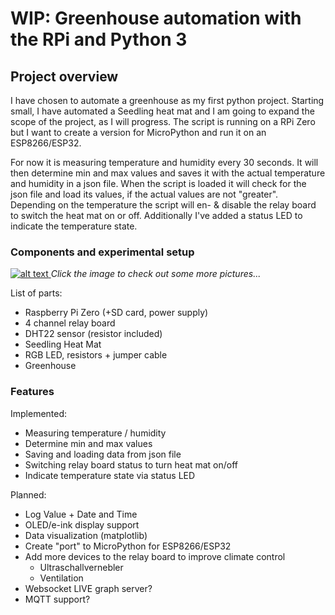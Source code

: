 # WIP: Greenhouse automation with the RPi and Python 3 
## Project overview
I have chosen to automate a greenhouse as my first python project. Starting small, I have automated a 
Seedling heat mat and I am going to expand the scope of the project, as I will progress. The script is 
running on a RPi Zero but I want to create a version for MicroPython and run it on an 
ESP8266/ESP32.

For now it is measuring temperature and humidity every 30 seconds. It will then determine min and max values 
and saves it with the actual temperature and humidity in a json file. When the script is loaded it will check for the 
json file and load its values, if the actual values are not "greater". Depending on the temperature the script will 
en- & disable the relay board to switch the heat mat on or off. Additionally I've added a status LED to indicate the 
temperature state.
 
### Components and experimental setup
[![alt text](https://i.imgur.com/JkfmtkO.jpg)
](https://imgur.com/a/4u1EfFY)
*Click the image to check out some more pictures...*

List of parts:
* Raspberry Pi Zero (+SD card, power supply)
* 4 channel relay board
* DHT22 sensor (resistor included)
* Seedling Heat Mat
* RGB LED, resistors + jumper cable
* Greenhouse

### Features
Implemented:
* Measuring temperature / humidity
* Determine min and max values
* Saving and loading data from json file
* Switching relay board status to turn heat mat on/off
* Indicate temperature state via status LED

Planned:
* Log Value + Date and Time
* OLED/e-ink display support
* Data visualization (matplotlib)
* Create "port" to MicroPython for ESP8266/ESP32
* Add more devices to the relay board to improve climate control
  * Ultraschallvernebler
  * Ventilation
* Websocket LIVE graph server?
* MQTT support?
